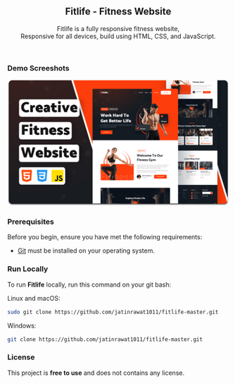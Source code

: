<div align="center">

  <h2 align="center">Fitlife - Fitness Website</h2>

  Fitlife is a fully responsive fitness website, <br />Responsive for all devices, build using HTML, CSS, and JavaScript.
</div>

<br />

### Demo Screeshots

![Fitlife Desktop Demo](./readme-images/desktop.png "Desktop Demo")

### Prerequisites

Before you begin, ensure you have met the following requirements:

* [Git](https://git-scm.com/downloads "Download Git") must be installed on your operating system.

### Run Locally

To run **Fitlife** locally, run this command on your git bash:

Linux and macOS:

```bash
sudo git clone https://github.com/jatinrawat1011/fitlife-master.git
```

Windows:

```bash
git clone https://github.com/jatinrawat1011/fitlife-master.git
```

### License

This project is **free to use** and does not contains any license.
